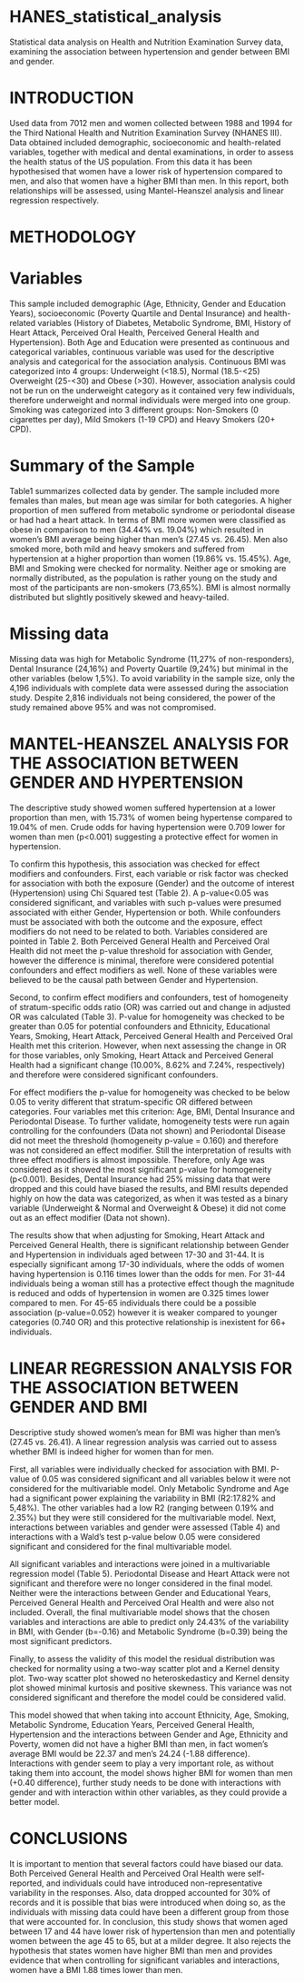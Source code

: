 # HANES_statistical_analysis
Statistical data analysis on Health and Nutrition Examination Survey data, examining the association between hypertension and gender between BMI and gender.

# INTRODUCTION
Used data from 7012 men and women collected between 1988 and 1994 for the Third National Health and Nutrition Examination Survey (NHANES III).
Data obtained included demographic, socioeconomic and health-related variables, together with medical and dental examinations, in order to assess the health status of the US population. From this data it has been hypothesised that women have a lower risk of hypertension compared to men, and also that women have a higher BMI than men. In this report, both relationships will be assessed, using Mantel-Heanszel analysis and linear regression respectively.


# METHODOLOGY
# Variables
This sample included demographic (Age, Ethnicity, Gender and Education Years), socioeconomic (Poverty Quartile and Dental Insurance) and health-related variables (History of Diabetes, Metabolic Syndrome, BMI, History of Heart Attack, Perceived Oral Health, Perceived General Health and Hypertension). Both Age and Education were presented as continuous and categorical variables, continuous variable was used for the descriptive analysis and categorical for the association analysis. Continuous BMI was categorized into 4 groups: Underweight (<18.5), Normal (18.5-<25) Overweight (25-<30) and Obese (>30). However, association analysis could not be run on the underweight category as it contained very few individuals, therefore underweight and normal individuals were merged into one group. Smoking was categorized into 3 different groups: Non-Smokers (0 cigarettes per day), Mild Smokers (1-19 CPD) and Heavy Smokers (20+ CPD).

# Summary of the Sample
Table1 summarizes collected data by gender. The sample included more females than males, but mean age was similar for both categories. A higher proportion of men suffered from metabolic syndrome or periodontal disease or had had a heart attack. In terms of BMI more women were classified as obese in comparison to men (34.44% vs. 19.04%) which resulted in women’s BMI average being higher than men’s (27.45 vs. 26.45). Men also smoked more, both mild and heavy smokers and suffered from hypertension at a higher proportion than women (19.86% vs. 15.45%).
Age, BMI and Smoking were checked for normality. Neither age or smoking are normally distributed, as the population is rather young on the study and most of the participants are non-smokers (73,65%). BMI is almost normally distributed but slightly positively skewed and heavy-tailed.

# Missing data
Missing data was high for Metabolic Syndrome (11,27% of non-responders), Dental Insurance (24,16%) and Poverty Quartile (9,24%) but minimal in the other variables (below 1,5%). To avoid variability in the sample size, only the 4,196 individuals with complete data were assessed during the association study. Despite 2,816 individuals not being considered, the power of the study remained above 95% and was not compromised.


# MANTEL-HEANSZEL ANALYSIS FOR THE ASSOCIATION BETWEEN GENDER AND HYPERTENSION
The descriptive study showed women suffered hypertension at a lower proportion than men, with 15.73% of women being hypertense compared to 19.04% of men. Crude odds for having hypertension were 0.709 lower for women than men (p<0.001) suggesting a protective effect for women in hypertension.

To confirm this hypothesis, this association was checked for effect modifiers and confounders. First, each variable or risk factor was checked for association with both the exposure (Gender) and the outcome of interest (Hypertension) using Chi Squared test (Table 2). A p-value<0.05 was considered significant, and variables with such p-values were presumed associated with either Gender, Hypertension or both. While confounders must be associated with both the outcome and the exposure, effect modifiers do not need to be related to both. Variables considered are pointed in Table 2. Both Perceived General Health and Perceived Oral Health did not meet the p-value threshold for association with Gender, however the difference is minimal, therefore were considered potential confounders and effect modifiers as well. None of these variables were believed to be the causal path between Gender and Hypertension.

Second, to confirm effect modifiers and confounders, test of homogeneity of stratum-specific odds ratio (OR) was carried out and change in adjusted OR was calculated (Table 3). P-value for homogeneity was checked to be greater than 0.05 for potential confounders and Ethnicity, Educational Years, Smoking, Heart Attack, Perceived General Health and Perceived Oral Health met this criterion. However, when next assessing the change in OR for those variables, only Smoking, Heart Attack and Perceived General Health had a significant change (10.00%, 8.62% and 7.24%, respectively) and therefore were considered significant confounders.

For effect modifiers the p-value for homogeneity was checked to be below 0.05 to verity different that stratum-specific OR differed between categories. Four variables met this criterion: Age, BMI, Dental Insurance and Periodontal Disease. To further validate, homogeneity tests were run again controlling for the confounders (Data not shown) and Periodontal Disease did not meet the threshold (homogeneity p-value = 0.160) and therefore was not considered an effect modifier. Still the interpretation of results with three effect modifiers is almost impossible. Therefore, only Age was considered as it showed the most significant p-value for homogeneity (p<0.001). Besides, Dental Insurance had 25% missing data that were dropped and this could have biased the results, and BMI results depended highly on how the data was categorized, as when it was tested as a binary variable (Underweight & Normal and Overweight & Obese) it did not come out as an effect modifier (Data not shown).

The results show that when adjusting for Smoking, Heart Attack and Perceived General Health, there is significant relationship between Gender and Hypertension in individuals aged between 17-30 and 31-44. It is especially significant among 17-30 individuals, where the odds of women having hypertension is 0.116 times lower than the odds for men. For 31-44 individuals being a woman still has a protective effect though the magnitude is reduced and odds of hypertension in women are 0.325 times lower compared to men. For 45-65 individuals there could be a possible association (p-value=0.052) however it is weaker compared to younger categories (0.740 OR) and this protective relationship is inexistent for 66+ individuals.


# LINEAR REGRESSION ANALYSIS FOR THE ASSOCIATION BETWEEN GENDER AND BMI
Descriptive study showed women’s mean for BMI was higher than men’s (27.45 vs. 26.41). A linear regression analysis was carried out to assess whether BMI is indeed higher for women than for men.

First, all variables were individually checked for association with BMI. P-value of 0.05 was considered significant and all variables below it were not considered for the multivariable model. Only Metabolic Syndrome and Age had a significant power explaining the variability in BMI (R2:17.82% and 5,48%). The other variables had a low R2 (ranging between 0.19% and 2.35%) but they were still considered for the multivariable model. Next, interactions between variables and gender were assessed (Table 4) and interactions with a Wald’s test p-value below 0.05 were considered significant and considered for the final multivariable model.

All significant variables and interactions were joined in a multivariable regression model (Table 5). Periodontal Disease and Heart Attack were not significant and therefore were no longer considered in the final model. Neither were the interactions between Gender and Educational Years, Perceived General Health and Perceived Oral Health and were also not included. Overall, the final multivariable model shows that the chosen variables and interactions are able to predict only 24.43% of the variability in BMI, with Gender (b=-0.16) and Metabolic Syndrome (b=0.39) being the most significant predictors.

Finally, to assess the validity of this model the residual distribution was checked for normality using a two-way scatter plot and a Kernel density plot. Two-way scatter plot showed no heteroskedasticy and Kernel density plot showed minimal kurtosis and positive skewness. This variance was not considered significant and therefore the model could be considered valid.    

This model showed that when taking into account Ethnicity, Age, Smoking, Metabolic Syndrome, Education Years, Perceived General Health, Hypertension and the interactions between Gender and Age, Ethnicity and Poverty, women did not have a higher BMI than men, in fact women’s average BMI would be 22.37 and men’s 24.24        (-1.88 difference). Interactions with gender seem to play a very important role, as without taking them into account, the model shows higher BMI for women than men (+0.40 difference), further study needs to be done with interactions with gender and with interaction within other variables, as they could provide a better model.
 

# CONCLUSIONS
It is important to mention that several factors could have biased our data. Both Perceived General Health and Perceived Oral Health were self-reported, and individuals could have introduced non-representative variability in the responses. Also, data dropped accounted for 30% of records and it is possible that bias were introduced when doing so, as the individuals with missing data could have been a different group from those that were accounted for.
In conclusion, this study shows that women aged between 17 and 44 have lower risk of hypertension than men and potentially women between the age 45 to 65, but at a milder degree. It also rejects the hypothesis that states women have higher BMI than men and provides evidence that when controlling for significant variables and interactions, women have a BMI 1.88 times lower than men.  

